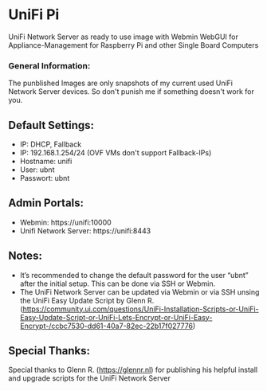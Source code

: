 # UniFi Pi
UniFi Network Server as ready to use image with Webmin WebGUI for Appliance-Management for Raspberry Pi and other Single Board Computers

### General Information:
The punblished Images are only snapshots of my current used UniFi Network Server devices. So don't punish me if something doesn't work for you.

## Default Settings:
* IP: DHCP, Fallback
* IP: 192.168.1.254/24 (OVF VMs don't support Fallback-IPs)
* Hostname: unifi
* User: ubnt
* Passwort: ubnt

## Admin Portals:
* Webmin: https://unifi:10000
* Unifi Network Server: https://unifi:8443 

## Notes:
* It’s recommended to change the default password for the user “ubnt” after the initial setup. This can be done via SSH or Webmin.
* The UniFi Network Server can be updated via Webmin or via SSH unsing the UniFi Easy Update Script by Glenn R. (https://community.ui.com/questions/UniFi-Installation-Scripts-or-UniFi-Easy-Update-Script-or-UniFi-Lets-Encrypt-or-UniFi-Easy-Encrypt-/ccbc7530-dd61-40a7-82ec-22b17f027776)

## Special Thanks:
Special thanks to Glenn R. (https://glennr.nl) for publishing his helpful install and upgrade scripts for the UniFi Network Server
